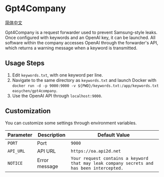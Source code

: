 # Gpt4Company

[简体中文](README.CN.md)

Gpt4Company is a request forwarder used to prevent Samsung-style leaks. Once configured with keywords and an OpenAI key, it can be launched. All software within the company accesses OpenAI through the forwarder's API, which returns a warning message when a keyword is transmitted.

## Usage Steps

1. Edit `keywords.txt`, with one keyword per line.
2. Navigate to the same directory as `keywords.txt` and launch Docker with `docker run -d -p 9000:9000 -v ${PWD}/keywords.txt:/app/keywords.txt easychen/gpt4company`.
3. Use the OpenAI API through `localhost:9000`.

## Customization

You can customize some settings through environment variables.


| Parameter | Description | Default Value |
| --- | --- | --- |
| `PORT` | Port | `9000` |
| `API_URL` | API URL | `https://oa.api2d.net` |
| `NOTICE` | Error message | `Your request contains a keyword that may leak company secrets and has been intercepted.` |